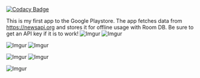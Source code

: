 
[![Codacy Badge](https://api.codacy.com/project/badge/Grade/9f1d16ce5a2a4f0180cfc0fae2defb8e)](https://app.codacy.com/manual/Fbada006/GlobalMailer?utm_source=github.com&utm_medium=referral&utm_content=Fbada006/GlobalMailer&utm_campaign=Badge_Grade_Dashboard)

This is my first app to the Google Playstore. The app fetches data from https://newsapi.org and 
stores it for offline usage with Room DB. Be sure to get an API key if  it is to work!
![Imgur](https://i.imgur.com/9Gtq3Gt.jpg) ![Imgur](https://i.imgur.com/o4zTC0e.jpg)

![Imgur](https://i.imgur.com/24Npd47.jpg) ![Imgur](https://i.imgur.com/wGY4VjA.jpg)

![Imgur](https://i.imgur.com/87eBcGA.jpg) ![Imgur](https://i.imgur.com/mNz15hl.jpg)

![Imgur](https://i.imgur.com/MdtDD5J.jpg)
